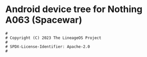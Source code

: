 # Android device tree for Nothing A063 (Spacewar)

```
#
# Copyright (C) 2023 The LineageOS Project
#
# SPDX-License-Identifier: Apache-2.0
#
```
